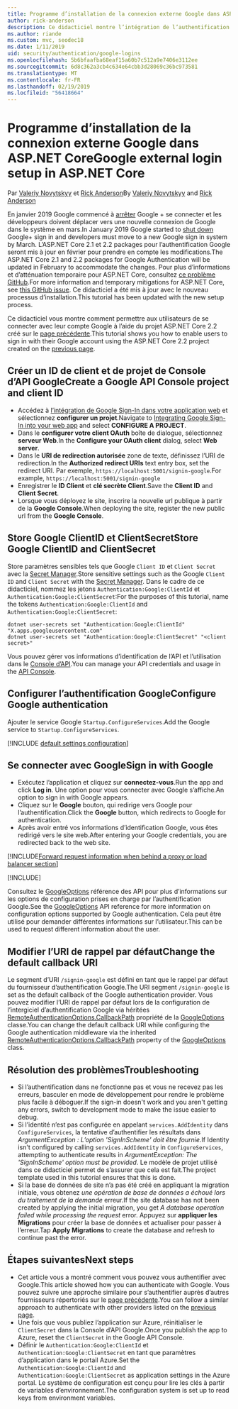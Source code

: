 ```yaml
---
title: Programme d’installation de la connexion externe Google dans ASP.NET Core
author: rick-anderson
description: Ce didacticiel montre l’intégration de l’authentification d’utilisateur de compte Google dans une application ASP.NET Core existante.
ms.author: riande
ms.custom: mvc, seodec18
ms.date: 1/11/2019
uid: security/authentication/google-logins
ms.openlocfilehash: 5b6bfaafba68eaf15a60b7c512a9e7406e3112ee
ms.sourcegitcommit: 6d8c362a3cb4c634e64cbb3d28069c36bc973581
ms.translationtype: MT
ms.contentlocale: fr-FR
ms.lasthandoff: 02/19/2019
ms.locfileid: "56418664"
---
```

# <a name="google-external-login-setup-in-aspnet-core"></a><span data-ttu-id="25e1c-103">Programme d’installation de la connexion externe Google dans ASP.NET Core</span><span class="sxs-lookup"><span data-stu-id="25e1c-103">Google external login setup in ASP.NET Core</span></span>

<span data-ttu-id="25e1c-104">Par [Valeriy Novytskyy](https://github.com/01binary) et [Rick Anderson](https://twitter.com/RickAndMSFT)</span><span class="sxs-lookup"><span data-stu-id="25e1c-104">By [Valeriy Novytskyy](https://github.com/01binary) and [Rick Anderson](https://twitter.com/RickAndMSFT)</span></span>

<span data-ttu-id="25e1c-105">En janvier 2019 Google commencé à [arrêter](https://developers.google.com/+/api-shutdown) Google + se connecter et les développeurs doivent déplacer vers une nouvelle connexion de Google dans le système en mars.</span><span class="sxs-lookup"><span data-stu-id="25e1c-105">In January 2019 Google started to [shut down](https://developers.google.com/+/api-shutdown) Google+ sign in and developers must move to a new Google sign in system by March.</span></span> <span data-ttu-id="25e1c-106">L’ASP.NET Core 2.1 et 2.2 packages pour l’authentification Google seront mis à jour en février pour prendre en compte les modifications.</span><span class="sxs-lookup"><span data-stu-id="25e1c-106">The ASP.NET Core 2.1 and 2.2 packages for Google Authentication will be updated in February to accommodate the changes.</span></span> <span data-ttu-id="25e1c-107">Pour plus d’informations et d’atténuation temporaire pour ASP.NET Core, consultez [ce problème GitHub](https://github.com/aspnet/AspNetCore/issues/6486).</span><span class="sxs-lookup"><span data-stu-id="25e1c-107">For more information and temporary mitigations for ASP.NET Core, see [this GitHub issue](https://github.com/aspnet/AspNetCore/issues/6486).</span></span> <span data-ttu-id="25e1c-108">Ce didacticiel a été mis à jour avec le nouveau processus d’installation.</span><span class="sxs-lookup"><span data-stu-id="25e1c-108">This tutorial has been updated with the new setup process.</span></span>

<span data-ttu-id="25e1c-109">Ce didacticiel vous montre comment permettre aux utilisateurs de se connecter avec leur compte Google à l’aide du projet ASP.NET Core 2.2 créé sur le [page précédente](xref:security/authentication/social/index).</span><span class="sxs-lookup"><span data-stu-id="25e1c-109">This tutorial shows you how to enable users to sign in with their Google account using the ASP.NET Core 2.2 project created on the [previous page](xref:security/authentication/social/index).</span></span>

## <a name="create-a-google-api-console-project-and-client-id"></a><span data-ttu-id="25e1c-110">Créer un ID de client et de projet de Console d’API Google</span><span class="sxs-lookup"><span data-stu-id="25e1c-110">Create a Google API Console project and client ID</span></span>

* <span data-ttu-id="25e1c-111">Accédez à [l’intégration de Google Sign-In dans votre application web](https://developers.google.com/identity/sign-in/web/devconsole-project) et sélectionnez **configurer un projet**.</span><span class="sxs-lookup"><span data-stu-id="25e1c-111">Navigate to [Integrating Google Sign-In into your web app](https://developers.google.com/identity/sign-in/web/devconsole-project) and select **CONFIGURE A PROJECT**.</span></span>
* <span data-ttu-id="25e1c-112">Dans le **configurer votre client OAuth** boîte de dialogue, sélectionnez **serveur Web**.</span><span class="sxs-lookup"><span data-stu-id="25e1c-112">In the **Configure your OAuth client** dialog, select **Web server**.</span></span>
* <span data-ttu-id="25e1c-113">Dans le **URI de redirection autorisée** zone de texte, définissez l’URI de redirection.</span><span class="sxs-lookup"><span data-stu-id="25e1c-113">In the **Authorized redirect URIs** text entry box, set the redirect URI.</span></span> <span data-ttu-id="25e1c-114">Par exemple, `https://localhost:5001/signin-google`.</span><span class="sxs-lookup"><span data-stu-id="25e1c-114">For example, `https://localhost:5001/signin-google`</span></span>
* <span data-ttu-id="25e1c-115">Enregistrer le **ID Client** et **clé secrète Client**.</span><span class="sxs-lookup"><span data-stu-id="25e1c-115">Save the **Client ID** and **Client Secret**.</span></span>
* <span data-ttu-id="25e1c-116">Lorsque vous déployez le site, inscrire la nouvelle url publique à partir de la **Google Console**.</span><span class="sxs-lookup"><span data-stu-id="25e1c-116">When deploying the site, register the new public url from the **Google Console**.</span></span>

## <a name="store-google-clientid-and-clientsecret"></a><span data-ttu-id="25e1c-117">Store Google ClientID et ClientSecret</span><span class="sxs-lookup"><span data-stu-id="25e1c-117">Store Google ClientID and ClientSecret</span></span>

<span data-ttu-id="25e1c-118">Store paramètres sensibles tels que Google `Client ID` et `Client Secret` avec la [Secret Manager](xref:security/app-secrets).</span><span class="sxs-lookup"><span data-stu-id="25e1c-118">Store sensitive settings such as the Google `Client ID` and `Client Secret` with the [Secret Manager](xref:security/app-secrets).</span></span> <span data-ttu-id="25e1c-119">Dans le cadre de ce didacticiel, nommez les jetons `Authentication:Google:ClientId` et `Authentication:Google:ClientSecret`:</span><span class="sxs-lookup"><span data-stu-id="25e1c-119">For the purposes of this tutorial, name the tokens `Authentication:Google:ClientId` and `Authentication:Google:ClientSecret`:</span></span>

```console
dotnet user-secrets set "Authentication:Google:ClientId" "X.apps.googleusercontent.com"
dotnet user-secrets set "Authentication:Google:ClientSecret" "<client secret>"
```

<span data-ttu-id="25e1c-120">Vous pouvez gérer vos informations d’identification de l’API et l’utilisation dans le [Console d’API](https://console.developers.google.com/apis/dashboard).</span><span class="sxs-lookup"><span data-stu-id="25e1c-120">You can manage your API credentials and usage in the [API Console](https://console.developers.google.com/apis/dashboard).</span></span>

## <a name="configure-google-authentication"></a><span data-ttu-id="25e1c-121">Configurer l’authentification Google</span><span class="sxs-lookup"><span data-stu-id="25e1c-121">Configure Google authentication</span></span>

<span data-ttu-id="25e1c-122">Ajouter le service Google `Startup.ConfigureServices`.</span><span class="sxs-lookup"><span data-stu-id="25e1c-122">Add the Google service to `Startup.ConfigureServices`.</span></span>

[!INCLUDE [default settings configuration](includes/default-settings2-2.md)]

## <a name="sign-in-with-google"></a><span data-ttu-id="25e1c-123">Se connecter avec Google</span><span class="sxs-lookup"><span data-stu-id="25e1c-123">Sign in with Google</span></span>

* <span data-ttu-id="25e1c-124">Exécutez l’application et cliquez sur **connectez-vous**.</span><span class="sxs-lookup"><span data-stu-id="25e1c-124">Run the app and click **Log in**.</span></span> <span data-ttu-id="25e1c-125">Une option pour vous connecter avec Google s’affiche.</span><span class="sxs-lookup"><span data-stu-id="25e1c-125">An option to sign in with Google appears.</span></span>
* <span data-ttu-id="25e1c-126">Cliquez sur le **Google** bouton, qui redirige vers Google pour l’authentification.</span><span class="sxs-lookup"><span data-stu-id="25e1c-126">Click the **Google** button, which redirects to Google for authentication.</span></span>
* <span data-ttu-id="25e1c-127">Après avoir entré vos informations d’identification Google, vous êtes redirigé vers le site web.</span><span class="sxs-lookup"><span data-stu-id="25e1c-127">After entering your Google credentials, you are redirected back to the web site.</span></span>

[!INCLUDE[Forward request information when behind a proxy or load balancer section](includes/forwarded-headers-middleware.md)]

[!INCLUDE[](includes/chain-auth-providers.md)]

<span data-ttu-id="25e1c-128">Consultez le [GoogleOptions](/dotnet/api/microsoft.aspnetcore.authentication.google.googleoptions) référence des API pour plus d’informations sur les options de configuration prises en charge par l’authentification Google.</span><span class="sxs-lookup"><span data-stu-id="25e1c-128">See the [GoogleOptions](/dotnet/api/microsoft.aspnetcore.authentication.google.googleoptions) API reference for more information on configuration options supported by Google authentication.</span></span> <span data-ttu-id="25e1c-129">Cela peut être utilisé pour demander différentes informations sur l’utilisateur.</span><span class="sxs-lookup"><span data-stu-id="25e1c-129">This can be used to request different information about the user.</span></span>

## <a name="change-the-default-callback-uri"></a><span data-ttu-id="25e1c-130">Modifier l’URI de rappel par défaut</span><span class="sxs-lookup"><span data-stu-id="25e1c-130">Change the default callback URI</span></span>

<span data-ttu-id="25e1c-131">Le segment d’URI `/signin-google` est défini en tant que le rappel par défaut du fournisseur d’authentification Google.</span><span class="sxs-lookup"><span data-stu-id="25e1c-131">The URI segment `/signin-google` is set as the default callback of the Google authentication provider.</span></span> <span data-ttu-id="25e1c-132">Vous pouvez modifier l’URI de rappel par défaut lors de la configuration de l’intergiciel d’authentification Google via héritées [RemoteAuthenticationOptions.CallbackPath](/dotnet/api/microsoft.aspnetcore.authentication.remoteauthenticationoptions.callbackpath) propriété de la [GoogleOptions](/dotnet/api/microsoft.aspnetcore.authentication.google.googleoptions) classe.</span><span class="sxs-lookup"><span data-stu-id="25e1c-132">You can change the default callback URI while configuring the Google authentication middleware via the inherited [RemoteAuthenticationOptions.CallbackPath](/dotnet/api/microsoft.aspnetcore.authentication.remoteauthenticationoptions.callbackpath) property of the [GoogleOptions](/dotnet/api/microsoft.aspnetcore.authentication.google.googleoptions) class.</span></span>

## <a name="troubleshooting"></a><span data-ttu-id="25e1c-133">Résolution des problèmes</span><span class="sxs-lookup"><span data-stu-id="25e1c-133">Troubleshooting</span></span>

* <span data-ttu-id="25e1c-134">Si l’authentification dans ne fonctionne pas et vous ne recevez pas les erreurs, basculer en mode de développement pour rendre le problème plus facile à déboguer.</span><span class="sxs-lookup"><span data-stu-id="25e1c-134">If the sign-in doesn't work and you aren't getting any errors, switch to development mode to make the issue easier to debug.</span></span>
* <span data-ttu-id="25e1c-135">Si l’identité n’est pas configurée en appelant `services.AddIdentity` dans `ConfigureServices`, la tentative d’authentifier les résultats dans *ArgumentException : L’option 'SignInScheme' doit être fournie*.</span><span class="sxs-lookup"><span data-stu-id="25e1c-135">If Identity isn't configured by calling `services.AddIdentity` in `ConfigureServices`, attempting to authenticate results in *ArgumentException: The 'SignInScheme' option must be provided*.</span></span> <span data-ttu-id="25e1c-136">Le modèle de projet utilisé dans ce didacticiel permet de s’assurer que cela est fait.</span><span class="sxs-lookup"><span data-stu-id="25e1c-136">The project template used in this tutorial ensures that this is done.</span></span>
* <span data-ttu-id="25e1c-137">Si la base de données de site n’a pas été créé en appliquant la migration initiale, vous obtenez *une opération de base de données a échoué lors du traitement de la demande* erreur.</span><span class="sxs-lookup"><span data-stu-id="25e1c-137">If the site database has not been created by applying the initial migration, you get *A database operation failed while processing the request* error.</span></span> <span data-ttu-id="25e1c-138">Appuyez sur **appliquer les Migrations** pour créer la base de données et actualiser pour passer à l’erreur.</span><span class="sxs-lookup"><span data-stu-id="25e1c-138">Tap **Apply Migrations** to create the database and refresh to continue past the error.</span></span>

## <a name="next-steps"></a><span data-ttu-id="25e1c-139">Étapes suivantes</span><span class="sxs-lookup"><span data-stu-id="25e1c-139">Next steps</span></span>

* <span data-ttu-id="25e1c-140">Cet article vous a montré comment vous pouvez vous authentifier avec Google.</span><span class="sxs-lookup"><span data-stu-id="25e1c-140">This article showed how you can authenticate with Google.</span></span> <span data-ttu-id="25e1c-141">Vous pouvez suivre une approche similaire pour s’authentifier auprès d’autres fournisseurs répertoriés sur le [page précédente](xref:security/authentication/social/index).</span><span class="sxs-lookup"><span data-stu-id="25e1c-141">You can follow a similar approach to authenticate with other providers listed on the [previous page](xref:security/authentication/social/index).</span></span>
* <span data-ttu-id="25e1c-142">Une fois que vous publiez l’application sur Azure, réinitialiser le `ClientSecret` dans la Console d’API Google.</span><span class="sxs-lookup"><span data-stu-id="25e1c-142">Once you publish the app to Azure, reset the `ClientSecret` in the Google API Console.</span></span>
* <span data-ttu-id="25e1c-143">Définir le `Authentication:Google:ClientId` et `Authentication:Google:ClientSecret` en tant que paramètres d’application dans le portail Azure.</span><span class="sxs-lookup"><span data-stu-id="25e1c-143">Set the `Authentication:Google:ClientId` and `Authentication:Google:ClientSecret` as application settings in the Azure portal.</span></span> <span data-ttu-id="25e1c-144">Le système de configuration est conçu pour lire les clés à partir de variables d’environnement.</span><span class="sxs-lookup"><span data-stu-id="25e1c-144">The configuration system is set up to read keys from environment variables.</span></span>

